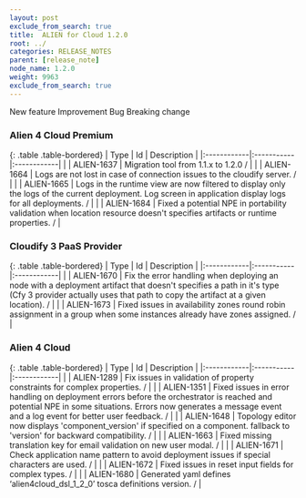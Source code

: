 ```yaml
---
layout: post
exclude_from_search: true
title:  ALIEN for Cloud 1.2.0
root: ../
categories: RELEASE_NOTES
parent: [release_note]
node_name: 1.2.0
weight: 9963
exclude_from_search: true
---
```





<i class="fa fa-plus text-success"></i> New feature <i class="fa fa-level-up text-primary"></i> Improvement  <i class="fa fa-bug text-danger"></i> Bug <i class="fa fa-exclamation-triangle text-warning"></i> Breaking change


### Alien 4 Cloud Premium



  {: .table .table-bordered}
  | Type        | Id         | Description |
  |:------------|:-----------|:------------|
    |  <i class="fa fa-plus text-success"></i> | ALIEN-1637 | Migration tool from 1.1.x to 1.2.0 /  |
        |  <i class="fa fa-bug text-danger"></i> | ALIEN-1664 | Logs are not lost in case of connection issues to the cloudify server. /  |
    |  <i class="fa fa-bug text-danger"></i> | ALIEN-1665 | Logs in the runtime view are now filtered to display only the logs of the current deployment. Log screen in application display logs for all deployments. /  |
    |  <i class="fa fa-bug text-danger"></i> | ALIEN-1684 | Fixed a potential NPE in portability validation when location resource doesn't specifies artifacts or runtime properties. /  |



### Cloudify 3 PaaS Provider



  {: .table .table-bordered}
  | Type        | Id         | Description |
  |:------------|:-----------|:------------|
        |  <i class="fa fa-bug text-danger"></i> | ALIEN-1670 | Fix the error handling when deploying an node with a deployment artifact that doesn't specifies a path in it's type (Cfy 3 provider actually uses that path to copy the artifact at a given location). /  |
    |  <i class="fa fa-bug text-danger"></i> | ALIEN-1673 | Fixed issues in availability zones round robin assignment in a group when some instances already have zones assigned. /  |



### Alien 4 Cloud



  {: .table .table-bordered}
  | Type        | Id         | Description |
  |:------------|:-----------|:------------|
        |  <i class="fa fa-bug text-danger"></i> | ALIEN-1289 | Fix issues in validation of property constraints for complex properties. /  |
    |  <i class="fa fa-bug text-danger"></i> | ALIEN-1351 | Fixed issues in error handling on deployment errors before the orchestrator is reached and potential NPE in some situations. Errors now generates a message event and a log event for better user feedback. /  |
    |  <i class="fa fa-bug text-danger"></i> | ALIEN-1648 | Topology editor now displays 'component_version' if specified on a component. fallback to 'version' for backward compatibility. /  |
    |  <i class="fa fa-bug text-danger"></i> | ALIEN-1663 | Fixed missing translation key for email validation on new user modal. /  |
    |  <i class="fa fa-bug text-danger"></i> | ALIEN-1671 | Check application name pattern to avoid deployment issues if special characters are used. /  |
    |  <i class="fa fa-bug text-danger"></i> | ALIEN-1672 | Fixed issues in reset input fields for complex types. /  |
    |  <i class="fa fa-bug text-danger"></i> | ALIEN-1680 | Generated yaml defines ‘alien4cloud_dsl_1_2_0’ tosca definitions version. /  |

